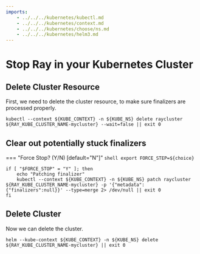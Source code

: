 ```yaml
---
imports:
    - ../../../kubernetes/kubectl.md
    - ../../../kubernetes/context.md
    - ../../../kubernetes/choose/ns.md
    - ../../../kubernetes/helm3.md
---
```


# Stop Ray in your Kubernetes Cluster

## Delete Cluster Resource

First, we need to delete the cluster resource, to make sure finalizers
are processed properly.

```shell
kubectl --context ${KUBE_CONTEXT} -n ${KUBE_NS} delete raycluster ${RAY_KUBE_CLUSTER_NAME-mycluster} --wait=false || exit 0
```

## Clear out potentially stuck finalizers

=== "Force Stop? (Y/N) [default="N"]"
    ```shell
    export FORCE_STEP=${choice}
    ```

```shell
if [ "$FORCE_STOP" = "Y" ]; then
    echo "Patching finalizer"
    kubectl --context ${KUBE_CONTEXT} -n ${KUBE_NS} patch raycluster ${RAY_KUBE_CLUSTER_NAME-mycluster} -p '{"metadata":{"finalizers":null}}' --type=merge 2> /dev/null || exit 0
fi
```

## Delete Cluster

Now we can delete the cluster.

```shell
helm --kube-context ${KUBE_CONTEXT} -n ${KUBE_NS} delete ${RAY_KUBE_CLUSTER_NAME-mycluster} || exit 0
```
